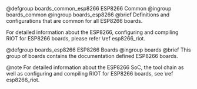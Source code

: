 @defgroup    boards_common_esp8266  ESP8266 Common
@ingroup     boards_common
@ingroup     boards_esp8266
@brief       Definitions and configurations that are common for
             all ESP8266 boards.

For detailed information about the ESP8266, configuring and compiling RIOT
for ESP8266 boards, please refer \ref esp8266_riot.

@defgroup    boards_esp8266  ESP8266 Boards
@ingroup     boards
@brief       This group of boards contains the documentation
             defined ESP8266 boards.

@note        For detailed information about the ESP8266 SoC, the tool chain
             as well as configuring and compiling RIOT for ESP8266 boards,
             see \ref esp8266_riot.

